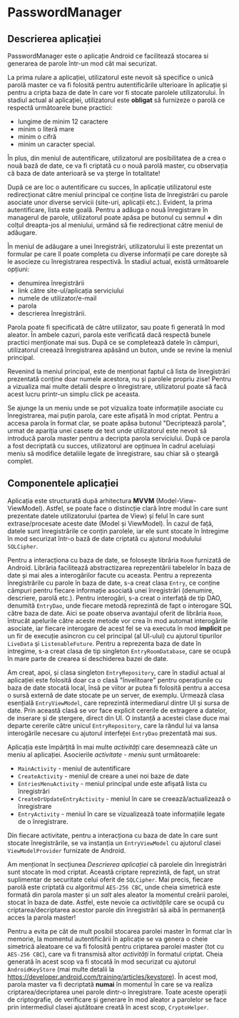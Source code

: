 # PasswordManager

## Descrierea aplicației
PasswordManager este o aplicație Android ce facilitează stocarea si generarea de parole într-un mod cât mai securizat.

La prima rulare a aplicației, utilizatorul este nevoit să specifice o unică parolă master ce va fi folosită pentru autentificările ulterioare în aplicație și pentru a cripta baza de date în care vor fi stocate parolele utilizatorului. În stadiul actual al aplicației, utilizatorul este **obligat** să furnizeze o parolă ce respectă următoarele bune practici:
  - lungime de minim 12 caractere
  - minim o literă mare
  - minim o cifră
  - minim un caracter special.

În plus, din meniul de autentificare, utilizatorul are posibilitatea de a crea o nouă bază de date, ce va fi criptată cu o nouă parolă master, cu observația că baza de date anterioară se va șterge în totalitate!

După ce are loc o autentificare cu succes, în aplicație utilizatorul este redirecționat către meniul principal ce conține lista de înregistrări cu parole asociate unor diverse servicii (site-uri, aplicații etc.). Evident, la prima autentificare, lista este goală. Pentru a adăuga o nouă înregistrare în managerul de parole, utilizatorul poate apăsa pe butonul cu semnul **+** din colțul dreapta-jos al meniului, urmând să fie redirecționat către meniul de adăugare.

În meniul de adăugare a unei înregistrări, utilizatorului îi este prezentat un formular pe care îl poate completa cu diverse informații pe care dorește să le asocieze cu înregistrarea respectivă. În stadiul actual, există următoarele opțiuni:
  - denumirea înregistrării
  - link către site-ul/aplicația serviciului
  - numele de utilizator/e-mail
  - parola
  - descrierea înregistrării.

Parola poate fi specificată de către utilizator, sau poate fi generată în mod aleator. În ambele cazuri, parola este verificată dacă respectă bunele practici menționate mai sus. După ce se completează datele în câmpuri, utilizatorul creează înregistrarea apăsând un buton, unde se revine la meniul principal.

Revenind la meniul principal, este de menționat faptul că lista de înregistrări prezentată conține doar numele acestora, nu și parolele propriu zise! Pentru a vizualiza mai multe detalii despre o înregistrare, utilizatorul poate să facă acest lucru printr-un simplu click pe aceasta. 

Se ajunge la un meniu unde se pot vizualiza toate informațiile asociate cu înregistrarea, mai puțin parola, care este afișată în mod criptat. Pentru a accesa parola în format clar, se poate apăsa butonul "Decriptează parola", urmat de apariția unei casete de text unde utilizatorul este nevoit să introducă parola master pentru a decripta parola serviciului. După ce parola a fost decriptată cu succes, utilizatorul are opținuea în cadrul aceluiași meniu să modifice detaliile legate de înregistrare, sau chiar să o șteargă complet.

## Componentele aplicației
Aplicația este structurată după arhitectura **MVVM** (Model-View-ViewModel). Astfel, se poate face o distincție clară între modul în care sunt prezentate datele utilizatorului (partea de View) și felul în care sunt extrase/procesate aceste date (Model și ViewModel). În cazul de față, datele sunt înregistrările ce conțin parolele, iar ele sunt stocate în întregime în mod securizat într-o bază de date criptată cu ajutorul modulului `SQLCipher`.

Pentru a interacționa cu baza de date, se folosește librăria `Room` furnizată de Android. Librăria facilitează abstractizarea reprezentării tabelelor în baza de date și mai ales a interogărilor facute cu aceasta. Pentru a reprezenta înregistrările cu parole în baza de date, s-a creat clasa `Entry`, ce conține câmpuri pentru fiecare informație asociată unei înregistrări (denumire, descriere, parolă etc.). Pentru interogări, s-a creat o interfață de tip DAO, denumită `EntryDao`, unde fiecare metodă reprezintă de fapt o interogare SQL către baza de date. Aici se poate observa avantajul oferit de librăria `Room`, întrucât apelurile către aceste metode vor crea în mod automat interogările asociate, iar fiecare interogare de acest fel se va executa în mod **implicit** pe un fir de execuție asincron cu cel principal (al UI-ului) cu ajutorul tipurilor `LiveData` și `ListenableFuture`. Pentru a reprezenta baza de date în intregime, s-a creat clasa de tip singleton `EntryRoomDatabase`, care se ocupă în mare parte de crearea si deschiderea bazei de date.

Am creat, apoi, și clasa singleton `EntryRepository`, care în stadiul actual al aplicației este folosită doar ca o clasă "învelitoare" pentru operațiunile cu baza de date stocată local, însă pe viitor ar putea fi folosită pentru a accesa o sursă externă de date stocate pe un server, de exemplu. Urmează clasa esențială `EntryViewModel`, care reprezintă intermediarul dintre UI și sursa de date. Prin această clasă se vor face explicit cererile de extragere a datelor, de inserare și de ștergere, direct din UI. O instanță a acestei clase duce mai departe cererile către unicul `EntryRepository`, care la rândul lui va lansa interogările necesare cu ajutorul interfeței `EntryDao` prezentată mai sus.

Aplicația este împărțită în mai multe *activități* care desemnează câte un meniu al aplicației. Asocierile *activitate - meniu* sunt următoarele:
  - `MainActivity`                - meniul de autentificare
  - `CreateActivity`              - meniul de creare a unei noi baze de date
  - `EntriesMenuActivity`         - meniul principal unde este afișată lista cu înregistrări
  - `CreateOrUpdateEntryActivity` - meniul în care se creează/actualizează o înregistrare
  - `EntryActivity`               - meniul în care se vizualizează toate informațiile legate de o înregistrare.

Din fiecare activitate, pentru a interacționa cu baza de date în care sunt stocate înregistrările, se va instanția un `EntryViewModel` cu ajutorul clasei `ViewModelProvider` furnizate de Android.

Am menționat în secțiunea *Descrierea aplicației* că parolele din înregistrări sunt stocate în mod criptat. Această criptare reprezintă, de fapt, un strat suplimentar de securitate celui oferit de `SQLCipher`. Mai precis, fiecare parolă este criptată cu algoritmul `AES-256 CBC`, unde cheia simetrică este formată din parola master și un *salt* ales aleator la momentul creării parolei, stocat în baza de date. Astfel, este nevoie ca *activitățile* care se ocupă cu criptarea/decriptarea acestor parole din înregistrări să aibă în permanență acces la parola master! 

Pentru a evita pe cât de mult posibil stocarea parolei master în format clar în memorie, la momentul autentificării în aplicație se va genera o cheie simetrică aleatoare ce va fi folosită pentru criptarea parolei master (tot cu `AES-256 CBC`), care va fi transmisă altor *activități* în formatul criptat. Cheia generată în acest scop va fi stocată în mod securizat cu ajutorul `AndroidKeyStore` (mai multe detalii la https://developer.android.com/training/articles/keystore). În acest mod, parola master va fi decriptată **numai** în momentul în care se va realiza criptarea/decriptarea unei parole dintr-o înregistrare. Toate aceste operații de criptografie, de verificare și generare în mod aleator a parolelor se face prin intermediul clasei ajutătoare creată în acest scop, `CryptoHelper`.


